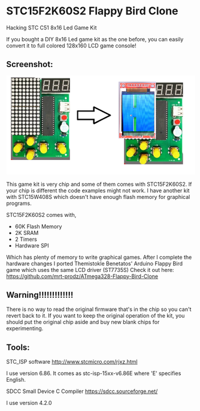 # STC15F2K60S2 Flappy Bird Clone

Hacking STC C51 8x16 Led Game Kit

If you bought a DIY 8x16 Led game kit as the one before, you can easily convert it to full colored 128x160 LCD game console!

## Screenshot:
![In-Game](https://raw.githubusercontent.com/seyfi-hobbies/STC-C51-Game-Kit/main/images/conversion.png)

This game kit is very chip and some of them comes with STC15F2K60S2.
If your chip is different the code examples might not work. 
I have another kit with STC15W408S which doesn't have enough flash memory for graphical programs.

STC15F2K60S2 comes with, 
* 60K Flash Memory
* 2K SRAM
* 2 Timers
* Hardware SPI

Which has plenty of memory to write graphical games. After I complete the hardware changes I ported 
Themistokle Benetatos' Arduino Flappy Bird game which uses the same LCD driver (ST7735S)
Check it out here: https://github.com/mrt-prodz/ATmega328-Flappy-Bird-Clone


## Warning!!!!!!!!!!!!!
There is no way to read the original firmware that's in the chip so you can't revert back to it. 
If you want to keep the original operation of the kit, you should put the original chip aside and buy new blank chips for experimenting. 

## Tools:

STC_ISP software
http://www.stcmicro.com/rjxz.html

I use version 6.86. It comes as stc-isp-15xx-v6.86E where 'E' specifies English.


SDCC Small Device C Compiler
https://sdcc.sourceforge.net/ 

I use version 4.2.0
